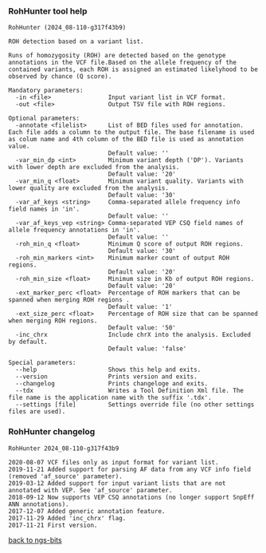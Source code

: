 ### RohHunter tool help
	RohHunter (2024_08-110-g317f43b9)
	
	ROH detection based on a variant list.
	
	Runs of homozygosity (ROH) are detected based on the genotype annotations in the VCF file.Based on the allele frequency of the contained variants, each ROH is assigned an estimated likelyhood to be observed by chance (Q score).
	
	Mandatory parameters:
	  -in <file>                Input variant list in VCF format.
	  -out <file>               Output TSV file with ROH regions.
	
	Optional parameters:
	  -annotate <filelist>      List of BED files used for annotation. Each file adds a column to the output file. The base filename is used as colum name and 4th column of the BED file is used as annotation value.
	                            Default value: ''
	  -var_min_dp <int>         Minimum variant depth ('DP'). Variants with lower depth are excluded from the analysis.
	                            Default value: '20'
	  -var_min_q <float>        Minimum variant quality. Variants with lower quality are excluded from the analysis.
	                            Default value: '30'
	  -var_af_keys <string>     Comma-separated allele frequency info field names in 'in'.
	                            Default value: ''
	  -var_af_keys_vep <string> Comma-separated VEP CSQ field names of allele frequency annotations in 'in'.
	                            Default value: ''
	  -roh_min_q <float>        Minimum Q score of output ROH regions.
	                            Default value: '30'
	  -roh_min_markers <int>    Minimum marker count of output ROH regions.
	                            Default value: '20'
	  -roh_min_size <float>     Minimum size in Kb of output ROH regions.
	                            Default value: '20'
	  -ext_marker_perc <float>  Percentage of ROH markers that can be spanned when merging ROH regions .
	                            Default value: '1'
	  -ext_size_perc <float>    Percentage of ROH size that can be spanned when merging ROH regions.
	                            Default value: '50'
	  -inc_chrx                 Include chrX into the analysis. Excluded by default.
	                            Default value: 'false'
	
	Special parameters:
	  --help                    Shows this help and exits.
	  --version                 Prints version and exits.
	  --changelog               Prints changeloge and exits.
	  --tdx                     Writes a Tool Definition Xml file. The file name is the application name with the suffix '.tdx'.
	  --settings [file]         Settings override file (no other settings files are used).
	
### RohHunter changelog
	RohHunter 2024_08-110-g317f43b9
	
	2020-08-07 VCF files only as input format for variant list.
	2019-11-21 Added support for parsing AF data from any VCF info field (removed 'af_source' parameter).
	2019-03-12 Added support for input variant lists that are not annotated with VEP. See 'af_source' parameter.
	2018-09-12 Now supports VEP CSQ annotations (no longer support SnpEff ANN annotations).
	2017-12-07 Added generic annotation feature.
	2017-11-29 Added 'inc_chrx' flag.
	2017-11-21 First version.
[back to ngs-bits](https://github.com/imgag/ngs-bits)